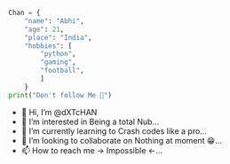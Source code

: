 ```py
Chan = {
    "name": "Abhi",
    "age": 21,
    "place": "India",
    "hobbies": [
        "python",
        "gaming",
        "football",
        ]
    }
print("Don't follow Me 📢")
```





- 👋 Hi, I’m @dXTcHAN
- 👀 I’m interested in Being a total Nub...
- 🌱 I’m currently learning to Crash codes like a pro...
- 💞️ I’m looking to collaborate on Nothing at moment 😁...
- 📫 How to reach me -> Impossible <-...

<!---
dXTcHAN/dXTcHAN is a ✨ special ✨ repository because its `README.md` (this file) appears on your GitHub profile.
You can click the Preview link to take a look at your changes.
--->
